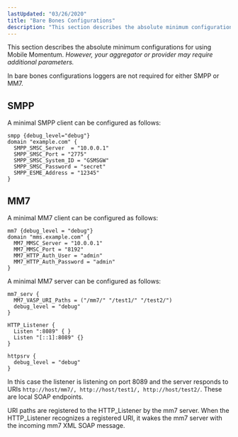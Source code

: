 ```yaml
---
lastUpdated: "03/26/2020"
title: "Bare Bones Configurations"
description: "This section describes the absolute minimum configurations for using Mobile Momentum However your aggregator or provider may require additional parameters In bare bones configurations loggers are not required for either SMPP or MM 7 A minimal SMPP client can be configured as follows Example 5 1 smpp client A minimal..."
---
```


This section describes the absolute minimum configurations for using Mobile Momentum. *However, your aggregator or provider may require additional parameters.* 

In bare bones configurations loggers are not required for either SMPP or MM7.

## <a name="idp165856"></a> SMPP

A minimal SMPP client can be configured as follows:

<a name="quickmob.bare.bones.smpp.client"></a> 


```
smpp {debug_level="debug"}
domain "example.com" {
  SMPP_SMSC_Server  = "10.0.0.1"
  SMPP_SMSC_Port = "2775"
  SMPP_SMSC_System_ID = "GSMSGW"
  SMPP_SMSC_Password = "secret"
  SMPP_ESME_Address = "12345"
}
```

## <a name="idm38480"></a> MM7

A minimal MM7 client can be configured as follows:

<a name="quickmob.bare.bones.mm7.client"></a> 


```
mm7 {debug_level = "debug"}
domain "mms.example.com" {
  MM7_MMSC_Server = "10.0.0.1"
  MM7_MMSC_Port = "8192"
  MM7_HTTP_Auth_User = "admin"
  MM7_HTTP_Auth_Password = "admin"
}
```

A minimal MM7 server can be configured as follows:

<a name="quickmob.bare.bones.mm7.server"></a> 


```
mm7_serv {
  MM7_VASP_URI_Paths = ("/mm7/" "/test1/" "/test2/")
  debug_level = "debug"
}

HTTP_Listener {
  Listen ":8089" { }
  Listen "[::1]:8089" {}
}

httpsrv {
  debug_level = "debug"
}
```

In this case the listener is listening on port 8089 and the server responds to URIs `http://host/mm7/, http://host/test1/, http://host/test2/`. These are local SOAP endpoints.

URI paths are registered to the HTTP_Listener by the mm7 server. When the HTTP_Listener recognizes a registered URI, it wakes the mm7 server with the incoming mm7 XML SOAP message.